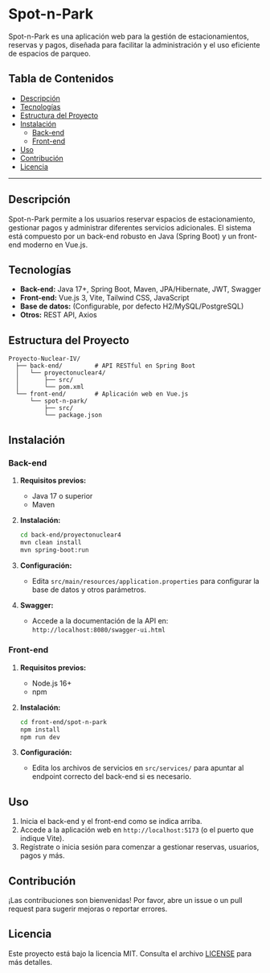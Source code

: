 # Spot-n-Park

Spot-n-Park es una aplicación web para la gestión de estacionamientos, reservas y pagos, diseñada para facilitar la administración y el uso eficiente de espacios de parqueo.

## Tabla de Contenidos

- [Descripción](#descripción)
- [Tecnologías](#tecnologías)
- [Estructura del Proyecto](#estructura-del-proyecto)
- [Instalación](#instalación)
  - [Back-end](#back-end)
  - [Front-end](#front-end)
- [Uso](#uso)
- [Contribución](#contribución)
- [Licencia](#licencia)

---

## Descripción

Spot-n-Park permite a los usuarios reservar espacios de estacionamiento, gestionar pagos y administrar diferentes servicios adicionales. El sistema está compuesto por un back-end robusto en Java (Spring Boot) y un front-end moderno en Vue.js.

## Tecnologías

- **Back-end:** Java 17+, Spring Boot, Maven, JPA/Hibernate, JWT, Swagger
- **Front-end:** Vue.js 3, Vite, Tailwind CSS, JavaScript
- **Base de datos:** (Configurable, por defecto H2/MySQL/PostgreSQL)
- **Otros:** REST API, Axios

## Estructura del Proyecto

```
Proyecto-Nuclear-IV/
  ├── back-end/         # API RESTful en Spring Boot
  │   └── proyectonuclear4/
  │       ├── src/
  │       └── pom.xml
  └── front-end/        # Aplicación web en Vue.js
      └── spot-n-park/
          ├── src/
          └── package.json
```

## Instalación

### Back-end

1. **Requisitos previos:**
   - Java 17 o superior
   - Maven

2. **Instalación:**
   ```bash
   cd back-end/proyectonuclear4
   mvn clean install
   mvn spring-boot:run
   ```

3. **Configuración:**
   - Edita `src/main/resources/application.properties` para configurar la base de datos y otros parámetros.

4. **Swagger:**
   - Accede a la documentación de la API en: `http://localhost:8080/swagger-ui.html`

### Front-end

1. **Requisitos previos:**
   - Node.js 16+
   - npm

2. **Instalación:**
   ```bash
   cd front-end/spot-n-park
   npm install
   npm run dev
   ```

3. **Configuración:**
   - Edita los archivos de servicios en `src/services/` para apuntar al endpoint correcto del back-end si es necesario.

## Uso

1. Inicia el back-end y el front-end como se indica arriba.
2. Accede a la aplicación web en `http://localhost:5173` (o el puerto que indique Vite).
3. Regístrate o inicia sesión para comenzar a gestionar reservas, usuarios, pagos y más.

## Contribución

¡Las contribuciones son bienvenidas! Por favor, abre un issue o un pull request para sugerir mejoras o reportar errores.

## Licencia

Este proyecto está bajo la licencia MIT. Consulta el archivo [LICENSE](front-end/spot-n-park/LICENSE) para más detalles. 